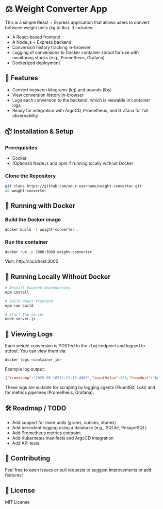 # ⚖️ Weight Converter App

This is a simple React + Express application that allows users to convert between weight units (kg to lbs). It includes:

- A React-based frontend
- A Node.js + Express backend
- Conversion history tracking in-browser
- Logging of conversions to Docker container stdout for use with monitoring stacks (e.g., Prometheus, Grafana)
- Dockerized deployment

## 🚀 Features

- Convert between kilograms (kg) and pounds (lbs)
- View conversion history in-browser
- Logs each conversion to the backend, which is viewable in container logs
- Ready for integration with ArgoCD, Prometheus, and Grafana for full observability

## 📦 Installation & Setup

### Prerequisites
- Docker
- (Optional) Node.js and npm if running locally without Docker

### Clone the Repository
```bash
git clone https://github.com/your-username/weight-converter.git
cd weight-converter
```

## 🐳 Running with Docker

### Build the Docker image
```bash
docker build -t weight-converter .
```

### Run the container
```bash
docker run -p 3000:3000 weight-converter
```

Visit: http://localhost:3000

## 🧪 Running Locally Without Docker
```bash
# Install backend dependencies
npm install

# Build React frontend
npm run build

# Start the server
node server.js
```

## 📜 Viewing Logs
Each weight conversion is POSTed to the `/log` endpoint and logged to stdout. You can view them via:

```bash
docker logs <container_id>
```

Example log output:

```json
{"timestamp":"2025-05-10T11:21:13.496Z","inputValue":333,"fromUnit":"kg","toUnit":"lbs","convertedValue":734.14}
```

These logs are suitable for scraping by logging agents (FluentBit, Loki) and for metrics pipelines (Prometheus, Grafana).

## 🛠️ Roadmap / TODO
- Add support for more units (grams, ounces, stones)
- Add persistent logging using a database (e.g., SQLite, PostgreSQL)
- Add Prometheus metrics endpoint
- Add Kubernetes manifests and ArgoCD integration
- Add API tests

## 🤝 Contributing
Feel free to open issues or pull requests to suggest improvements or add features!

## 📝 License
MIT License
